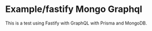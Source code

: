 # Example/fastify  Mongo  Graphql

This is a test using Fastify with GraphQL with Prisma and MongoDB.
